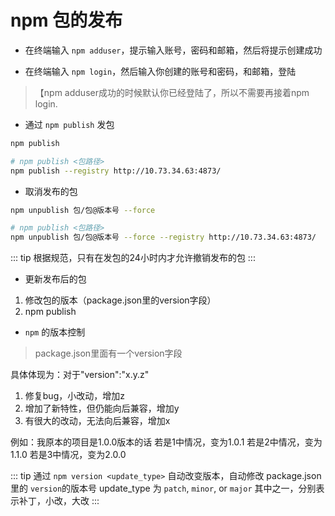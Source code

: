 <!--
 * @Author: tim
 * @Date: 2020-03-09 14:10:41
 * @LastEditors: tim
 * @LastEditTime: 2020-03-09 15:01:32
 * @Description: 
 -->

# npm 包的发布

- 在终端输入 `npm adduser`，提示输入账号，密码和邮箱，然后将提示创建成功

- 在终端输入 `npm login`，然后输入你创建的账号和密码，和邮箱，登陆
> 【npm adduser成功的时候默认你已经登陆了，所以不需要再接着npm login.

- 通过 `npm publish` 发包
``` sh
npm publish 

# npm publish <包路径>
npm publish --registry http://10.73.34.63:4873/
```

- 取消发布的包
``` sh
npm unpublish 包/包@版本号 --force

# npm publish <包路径>
npm unpublish 包/包@版本号 --force --registry http://10.73.34.63:4873/
```
::: tip
根据规范，只有在发包的24小时内才允许撤销发布的包
:::

- 更新发布后的包
1. 修改包的版本（package.json里的version字段）
2. npm publish

- `npm` 的版本控制
> package.json里面有一个version字段

具体体现为：对于"version":"x.y.z"
1. 修复bug，小改动，增加z
2. 增加了新特性，但仍能向后兼容，增加y
3. 有很大的改动，无法向后兼容，增加x

例如：我原本的项目是1.0.0版本的话
若是1中情况，变为1.0.1
若是2中情况，变为1.1.0
若是3中情况，变为2.0.0

::: tip
通过 `npm version <update_type>` 自动改变版本，自动修改 package.json 里的 `version`的版本号 
update_type 为 `patch`, `minor`, or `major` 其中之一，分别表示补丁，小改，大改
:::